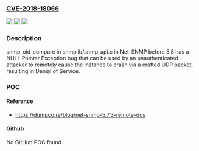 ### [CVE-2018-18066](https://cve.mitre.org/cgi-bin/cvename.cgi?name=CVE-2018-18066)
![](https://img.shields.io/static/v1?label=Product&message=n%2Fa&color=blue)
![](https://img.shields.io/static/v1?label=Version&message=n%2Fa&color=blue)
![](https://img.shields.io/static/v1?label=Vulnerability&message=n%2Fa&color=brighgreen)

### Description

snmp_oid_compare in snmplib/snmp_api.c in Net-SNMP before 5.8 has a NULL Pointer Exception bug that can be used by an unauthenticated attacker to remotely cause the instance to crash via a crafted UDP packet, resulting in Denial of Service.

### POC

#### Reference
- https://dumpco.re/blog/net-snmp-5.7.3-remote-dos

#### Github
No GitHub POC found.

